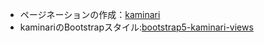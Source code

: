 - ページネーションの作成：[kaminari](https://github.com/kaminari/kaminari#configuring-kaminari)
- kaminariのBootstrapスタイル:[bootstrap5-kaminari-views](https://github.com/felipecalvo/bootstrap5-kaminari-views)

